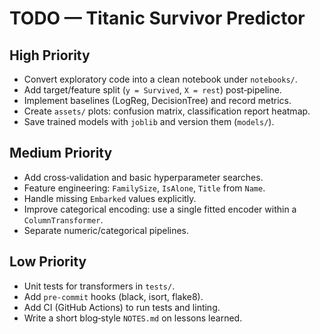 # TODO — Titanic Survivor Predictor


## High Priority
-  Convert exploratory code into a clean notebook under `notebooks/`.
-  Add target/feature split (`y = Survived`, `X = rest`) post‑pipeline.
-  Implement baselines (LogReg, DecisionTree) and record metrics.
-  Create `assets/` plots: confusion matrix, classification report heatmap.
-  Save trained models with `joblib` and version them (`models/`).


## Medium Priority
-  Add cross‑validation and basic hyperparameter searches.
-  Feature engineering: `FamilySize`, `IsAlone`, `Title` from `Name`.
-  Handle missing `Embarked` values explicitly.
-  Improve categorical encoding: use a single fitted encoder within a `ColumnTransformer`.
-  Separate numeric/categorical pipelines.


## Low Priority
-  Unit tests for transformers in `tests/`.
-  Add `pre-commit` hooks (black, isort, flake8).
-  Add CI (GitHub Actions) to run tests and linting.
-  Write a short blog‑style `NOTES.md` on lessons learned.
